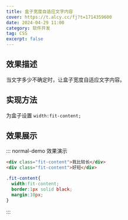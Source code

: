```yaml
---
title: 盒子宽度自适应文字内容
cover: https://t.alcy.cc/fj?t=1714359600
date: 2024-04-29 11:00
category: 软件开发
tag: CSS
excerpt: false
---
```


## 效果描述

当文字多少不确定时，让盒子宽度自适应文字内容。

## 实现方法

为盒子设置 `width:fit-content;`

## 效果展示

::: normal-demo 效果演示

```html
<div class="fit-content">我比较长</div>
<div class="fit-content">好短</div>
```

```css
.fit-content{
  width:fit-content;
  border:1px solid black;
  margin:10px;
}
```

:::
